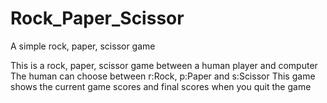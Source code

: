 # Rock_Paper_Scissor
A simple rock, paper, scissor game 

This is a rock, paper, scissor game between a human player and computer
The human can choose between r:Rock, p:Paper and s:Scissor
This game shows the current game scores and final scores when you quit the game
